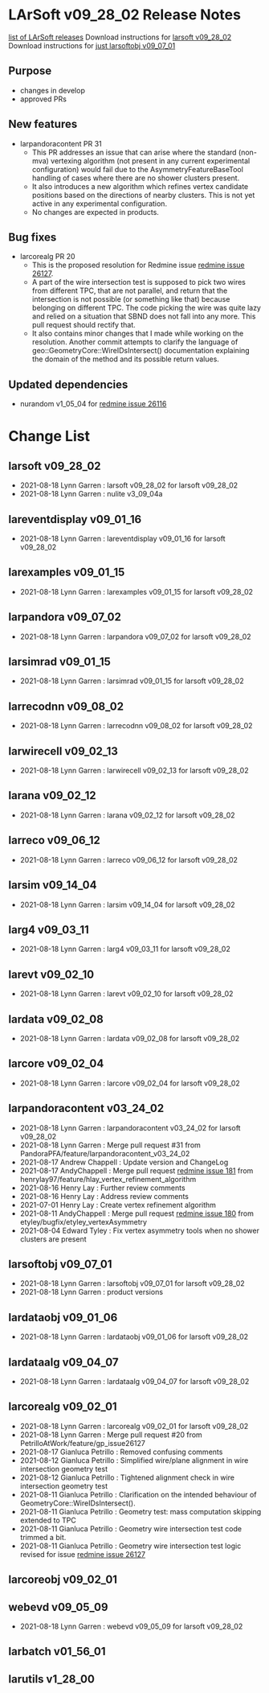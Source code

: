 LArSoft v09_28_02 Release Notes
======================================================================

[list of LArSoft releases](LArSoft_release_list)
Download instructions for [larsoft v09_28_02](http://scisoft.fnal.gov/scisoft/bundles/larsoft/v09_28_02/larsoft-v09_28_02.html)
Download instructions for [just larsoftobj v09_07_01](http://scisoft.fnal.gov/scisoft/bundles/larsoftobj/v09_07_01/larsoftobj-v09_07_01.html)

Purpose
--------------------

-   changes in develop
-   approved PRs

New features
------------------------------

-   larpandoracontent PR 31
    -   This PR addresses an issue that can arise where the standard (non-mva) vertexing algorithm (not present in any current experimental configuration) would fail due to the AsymmetryFeatureBaseTool handling of cases where there are no shower clusters present.
    -   It also introduces a new algorithm which refines vertex candidate positions based on the directions of nearby clusters. This is not yet active in any experimental configuration.
    -   No changes are expected in products.

Bug fixes
------------------------

-   larcorealg PR 20
    -   This is the proposed resolution for Redmine issue [redmine issue 26127](https://cdcvs.fnal.gov/redmine/issues/26127).
    -   A part of the wire intersection test is supposed to pick two wires from different TPC, that are not parallel, and return that the intersection is not possible (or something like that) because belonging on different TPC. The code picking the wire was quite lazy and relied on a situation that SBND does not fall into any more. This pull request should rectify that.
    -   It also contains minor changes that I made while working on the resolution. Another commit attempts to clarify the language of geo::GeometryCore::WireIDsIntersect() documentation explaining the domain of the method and its possible return values.

Updated dependencies
----------------------------------------------

-   nurandom v1_05_04 for [redmine issue 26116](https://cdcvs.fnal.gov/redmine/issues/26116)

Change List
============================

larsoft v09_28_02
------------------------------------------

-   2021-08-18 Lynn Garren : larsoft v09_28_02 for larsoft v09_28_02
-   2021-08-18 Lynn Garren : nulite v3_09_04a

lareventdisplay v09_01_16
----------------------------------------------------------

-   2021-08-18 Lynn Garren : lareventdisplay v09_01_16 for larsoft v09_28_02

larexamples v09_01_15
--------------------------------------------------

-   2021-08-18 Lynn Garren : larexamples v09_01_15 for larsoft v09_28_02

larpandora v09_07_02
------------------------------------------------

-   2021-08-18 Lynn Garren : larpandora v09_07_02 for larsoft v09_28_02

larsimrad v09_01_15
----------------------------------------------

-   2021-08-18 Lynn Garren : larsimrad v09_01_15 for larsoft v09_28_02

larrecodnn v09_08_02
------------------------------------------------

-   2021-08-18 Lynn Garren : larrecodnn v09_08_02 for larsoft v09_28_02

larwirecell v09_02_13
--------------------------------------------------

-   2021-08-18 Lynn Garren : larwirecell v09_02_13 for larsoft v09_28_02

larana v09_02_12
----------------------------------------

-   2021-08-18 Lynn Garren : larana v09_02_12 for larsoft v09_28_02

larreco v09_06_12
------------------------------------------

-   2021-08-18 Lynn Garren : larreco v09_06_12 for larsoft v09_28_02

larsim v09_14_04
----------------------------------------

-   2021-08-18 Lynn Garren : larsim v09_14_04 for larsoft v09_28_02

larg4 v09_03_11
--------------------------------------

-   2021-08-18 Lynn Garren : larg4 v09_03_11 for larsoft v09_28_02

larevt v09_02_10
----------------------------------------

-   2021-08-18 Lynn Garren : larevt v09_02_10 for larsoft v09_28_02

lardata v09_02_08
------------------------------------------

-   2021-08-18 Lynn Garren : lardata v09_02_08 for larsoft v09_28_02

larcore v09_02_04
------------------------------------------

-   2021-08-18 Lynn Garren : larcore v09_02_04 for larsoft v09_28_02

larpandoracontent v03_24_02
--------------------------------------------------------------

-   2021-08-18 Lynn Garren : larpandoracontent v03_24_02 for larsoft v09_28_02
-   2021-08-18 Lynn Garren : Merge pull request \#31 from PandoraPFA/feature/larpandoracontent_v03_24_02
-   2021-08-17 Andrew Chappell : Update version and ChangeLog
-   2021-08-17 AndyChappell : Merge pull request [redmine issue 181](https://cdcvs.fnal.gov/redmine/issues/181) from henrylay97/feature/hlay_vertex_refinement_algorithm
-   2021-08-16 Henry Lay : Further review comments
-   2021-08-16 Henry Lay : Address review comments
-   2021-07-01 Henry Lay : Create vertex refinement algorithm
-   2021-08-11 AndyChappell : Merge pull request [redmine issue 180](https://cdcvs.fnal.gov/redmine/issues/180) from etyley/bugfix/etyley_vertexAsymmetry
-   2021-08-04 Edward Tyley : Fix vertex asymmetry tools when no shower clusters are present

larsoftobj v09_07_01
------------------------------------------------

-   2021-08-18 Lynn Garren : larsoftobj v09_07_01 for larsoft v09_28_02
-   2021-08-18 Lynn Garren : product versions

lardataobj v09_01_06
------------------------------------------------

-   2021-08-18 Lynn Garren : lardataobj v09_01_06 for larsoft v09_28_02

lardataalg v09_04_07
------------------------------------------------

-   2021-08-18 Lynn Garren : lardataalg v09_04_07 for larsoft v09_28_02

larcorealg v09_02_01
------------------------------------------------

-   2021-08-18 Lynn Garren : larcorealg v09_02_01 for larsoft v09_28_02
-   2021-08-18 Lynn Garren : Merge pull request \#20 from PetrilloAtWork/feature/gp_issue26127
-   2021-08-17 Gianluca Petrillo : Removed confusing comments
-   2021-08-12 Gianluca Petrillo : Simplified wire/plane alignment in wire intersection geometry test
-   2021-08-12 Gianluca Petrillo : Tightened alignment check in wire intersection geometry test
-   2021-08-11 Gianluca Petrillo : Clarification on the intended behaviour of GeometryCore::WireIDsIntersect().
-   2021-08-11 Gianluca Petrillo : Geometry test: mass computation skipping extended to TPC
-   2021-08-11 Gianluca Petrillo : Geometry wire intersection test code trimmed a bit.
-   2021-08-11 Gianluca Petrillo : Geometry wire intersection test logic revised for issue [redmine issue 26127](https://cdcvs.fnal.gov/redmine/issues/26127)

larcoreobj v09_02_01
------------------------------------------------

webevd v09_05_09
----------------------------------------

-   2021-08-18 Lynn Garren : webevd v09_05_09 for larsoft v09_28_02

larbatch v01_56_01
--------------------------------------------

larutils v1_28_00
------------------------------------------
